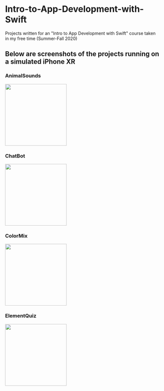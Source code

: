 # Intro-to-App-Development-with-Swift
Projects written for an "Intro to App Development with Swift" course taken in my free time (Summer-Fall 2020)

## Below are screenshots of the projects running on a simulated iPhone XR

### AnimalSounds

<img src="https://user-images.githubusercontent.com/55996049/98600264-48bc8b00-22ab-11eb-9514-0430944975b1.jpeg" width="200">

### ChatBot

<img src="https://user-images.githubusercontent.com/55996049/98619406-2b9ab300-22d1-11eb-89b5-a197cdbd7d47.jpeg" width="200">

### ColorMix

<img src="https://user-images.githubusercontent.com/55996049/98619543-73213f00-22d1-11eb-8ec2-6506a20915a9.jpeg" width="200">

### ElementQuiz

<img src="https://user-images.githubusercontent.com/55996049/98619692-c5faf680-22d1-11eb-9dcd-c7aec7297dd4.jpeg" width="200">


